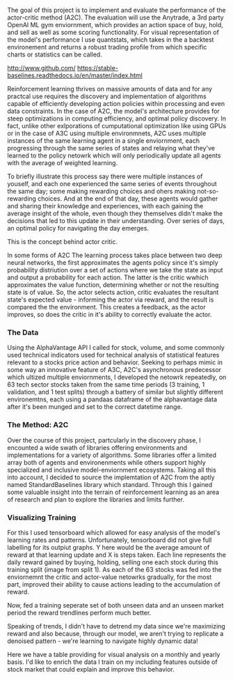 The goal of this project is to implement and evaluate the performance of the actor-critic method (A2C). The evaluation will use the Anytrade, a 3rd party OpenAI ML gym enviornment, which provides an action space of buy, hold, and sell as well as some scoring functionality. For visual representation of the model's performance I use quantstats, which takes in the a backtest environement and returns a robust trading profile from which specific charts or statistics can be called.

http://www.github.com/
https://stable-baselines.readthedocs.io/en/master/index.html

Reinforcement learning thrives on massive amounts of data and for any practcal use requires the discovery and implementation of algorithms capable of efficiently developing action policies within processing and even data constraints. In the case of A2C, the model's architecture provides for steep optimizations in computing efficiency, and optimal policy discovery. In fact, unlike other exlporations of cumputational optimization like using GPUs or in the case of A3C using multiple environmnets, A2C uses multiple instances of the same learning agent in a single enviornment, each progressing through the same series of states and relaying what they've learned to the policy netowrk which will only periodically update all agents with the average of weighted learning.

To briefly illustrate this process say there were multiple instances of youself, and each one experienced the same series of events throughout the same day; some making rewarding choices and ohers making not-so-rewarding choices. And at the end of that day, these agents would gather and sharing their knowledge and experiences, with each gaining the average insight of the whole, even though they themselves didn't make the decisions that led to this update in their understanding. Over series of days, an optimal policy for navigating the day emerges.

This is the concept behind actor critic.

In some forms of A2C The learning process takes place between two deep neural networks, the first approximates the agents policy since it's simply probability distriution over a set of actions where we take the state as input and output a probability for each action. The latter is the critic wwhich approximates the value function, determining whether or not the resulting state is of value. So, the actor selects action, critic evaluates the resultant state's expected value - informing the actor via reward, and the result is compared the the environment. This creates a feedback, as the actor improves, so does the critic in it's ability to correctly evaluate the actor.


### The Data
Using the AlphaVantage API I called for stock, volume, and some commonly used technical indicators used for technical analysis of statistical features relevant to a stocks price action and behavior. Seeking to perhaps mimic in some way an innovative feature of A3C, A2C's asynchronous predecessor which ultized multiple enviornments, I developed the netowrk repeatedly, on 63 tech sector stocks taken from the same time periods (3 training, 1 validation, and 1 test splits) through a battery of similar but slightly different environemtns, each using a pandaas dataframe of the alphavantage data after it's been munged and set to the correct datetime range.

### The Method: A2C
Over the course of this project, partcularly in the discovery phase, I encounted a wide swath of libraries offering environments and implementations for a variety of algorithms. Some libraries offer a limited array both of agents and environenments while others support highly specialized and inclusive model-enviornment ecosystems. Taking all this into account, I decided to source the implemtation of A2C from the aptly named StandardBaselines library which standard. Through this I gained some valuable insight into the terrain of reinforcement learning as an area of research and plan to explore the libraries and limits further.

### Visualizing Training

For this I used tensorboard which allowed for easy analysis of the model's learning rates and patterns. Unfortunately, tensorboard did not give full labelling for its outpiut graphs.
Y here would be the average amount of reward at that learning update and X is steps taken.
Each line represents the daily reward gained by buying, holding, selling one each stock during this training split (image from split 1). As each of the 63 stocks was fed into the enviornemnt the critic and actor-value netowrks gradually, for the most part, improved their ability to cause actions leading to the accumulation of reward. 

Now, fed a training seperate set of both unseen data and an unseen market period the reward trendlines perform much better.

Speaking of trends, I didn't have to detrend my data since we're maximizing reward and also because, through our model, we aren't trying to replicate a denoised pattern - we're learning to navigate highly dynamic data!


Here we have a table providing for visual analysis on a monthly and yearly basis. I'd like to enrich the data I train on my including features outside of stock market that could explain and improve this behavior.
